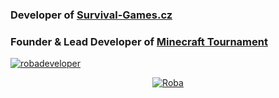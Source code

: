 ### Developer of [Survival-Games.cz](https://survival-games.cz)
### Founder & Lead Developer of [Minecraft Tournament](https://github.com/Minecraft-Tournament)

<p align="left"> 
  <a href="https://twitter.com/robadeveloper" target="_blank">
    <img src="https://img.shields.io/twitter/follow/robadeveloper?logo=twitter&style=for-the-badge" alt="robadeveloper" />
  </a>
</p>
<p align="middle"> 
  <a href="https://twitter.com/robadeveloper" target="_blank">
    <img src="https://img.shields.io/youtube/channel/subscribers/UCA5PkE7KtRtolRAEvHYL3kA?label=Youtube%3A%20Roba&style=for-the-badge" alt="Roba" />
  </a>
</p>
